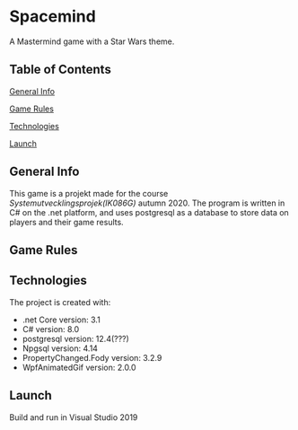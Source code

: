 # Spacemind
A Mastermind game with a Star Wars theme.

## Table of Contents
[General Info](#general-info)

[Game Rules](#game-rules)

[Technologies](#technologies)

[Launch](#launch)

## General Info
This game is a projekt made for the course *Systemutvecklingsprojek(IK086G)* autumn 2020. The program is written in C# on the .net platform, and uses postgresql as a database to store data on players and their game results.

## Game Rules

## Technologies
The project is created with:
* .net Core version: 3.1
* C# version: 8.0
* postgresql version: 12.4(???)
* Npgsql version: 4.14
* PropertyChanged.Fody version: 3.2.9
* WpfAnimatedGif version: 2.0.0

## Launch
Build and run in Visual Studio 2019

